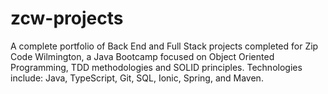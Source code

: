 # zcw-projects
A complete portfolio of Back End and Full Stack projects completed for Zip Code Wilmington, a Java Bootcamp focused on Object Oriented Programming, TDD methodologies and SOLID principles. Technologies include: Java, TypeScript, Git, SQL, Ionic, Spring, and Maven.
